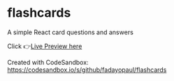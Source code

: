 # flashcards
A simple React card questions and answers


Click 👉[Live Preview here](https://flashcards-io.vercel.app/)


Created with CodeSandbox: 
https://codesandbox.io/s/github/fadayopaul/flashcards

